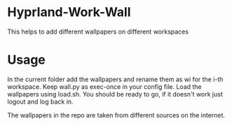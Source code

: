 # Hyprland-Work-Wall
This helps to add different wallpapers on different workspaces

# Usage
In the current folder add the wallpapers and rename them as wi for the i-th workspace. Keep wall.py as exec-once in your config file. Load the wallpapers using load.sh. 
You should be ready to go, if it doesn't work just logout and log back in. 

The wallpapers in the repo are taken from different sources on the internet.
